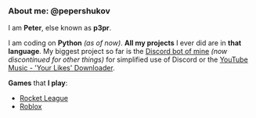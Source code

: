 ### About me: @pepershukov  
I am **Peter**, else known as **p3pr**.

I am coding on **Python** _(as of now)_. **All my projects** I ever did are in **that language**.
My biggest project so far is the [Discord bot of mine](https://top.gg/bot/789102405944868865) _(now discontinued for other things)_ for simplified use of Discord or the [YouTube Music - 'Your Likes' Downloader](https://github.com/pepershukov/ytm-yld).

**Games** that **I play**:
* [Rocket League](https://www.rocketleague.com/)
* [Roblox](https://www.roblox.com)
